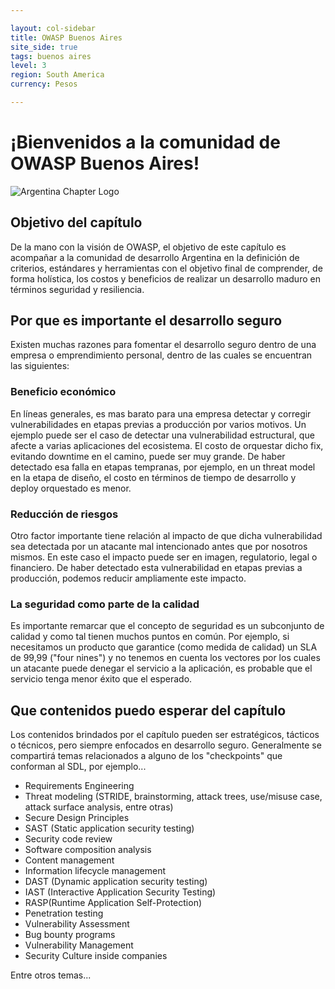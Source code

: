 ```yaml
---

layout: col-sidebar
title: OWASP Buenos Aires
site_side: true
tags: buenos aires
level: 3
region: South America
currency: Pesos

---
```


# ¡Bienvenidos a la comunidad de OWASP Buenos Aires! 

![Argentina Chapter Logo](https://i.imgur.com/KWT2jLl.jpg)

## Objetivo del capítulo

De la mano con la visión de OWASP, el objetivo de este capítulo es acompañar a la comunidad de desarrollo Argentina en la definición de criterios, estándares y herramientas con el objetivo final de comprender, de forma holística, los costos y beneficios de realizar un desarrollo maduro en términos seguridad y resiliencia.

## Por que es importante el desarrollo seguro

Existen muchas razones para fomentar el desarrollo seguro dentro de una empresa o emprendimiento personal, dentro de las cuales se encuentran las siguientes:

###  Beneficio económico

En líneas generales, es mas barato para una empresa detectar y corregir vulnerabilidades en etapas previas a producción por varios motivos. Un ejemplo puede ser el caso de detectar una vulnerabilidad estructural, que afecte a varias aplicaciones del ecosistema. El costo de orquestar dicho fix, evitando downtime en el camino, puede ser muy grande. De haber detectado esa falla en etapas tempranas, por ejemplo, en un threat model en la etapa de diseño, el costo en términos de tiempo de desarrollo y deploy orquestado es menor. 

### Reducción de riesgos

Otro factor importante tiene relación al impacto de que dicha vulnerabilidad sea detectada por un atacante mal intencionado antes que por nosotros mismos. En este caso el impacto puede ser en imagen, regulatorio, legal o financiero. De haber detectado esta vulnerabilidad en etapas previas a producción, podemos reducir ampliamente este impacto. 

### La seguridad como parte de la calidad

Es importante remarcar que el concepto de seguridad es un subconjunto de calidad y como tal tienen muchos puntos en común. Por ejemplo, si necesitamos un producto que garantice (como medida de calidad) un SLA de 99,99 ("four nines") y no tenemos en cuenta los vectores por los cuales un atacante puede denegar el servicio a la aplicación, es probable que el servicio tenga menor éxito que el esperado.

## Que contenidos puedo esperar del capítulo

Los contenidos brindados por el capítulo pueden ser estratégicos, tácticos o técnicos, pero siempre enfocados en desarrollo seguro. Generalmente se compartirá temas relacionados a alguno de los "checkpoints" que conforman al SDL, por ejemplo...


- Requirements Engineering
- Threat modeling (STRIDE, brainstorming, attack trees, use/misuse case, attack surface analysis, entre otras)
- Secure Design Principles
- SAST (Static application security testing)
- Security code review
- Software composition analysis
- Content management
- Information lifecycle management
- DAST (Dynamic application security testing)
- IAST (Interactive Application Security Testing)
- RASP(Runtime Application Self-Protection)
- Penetration testing
- Vulnerability Assessment 
- Bug bounty programs
- Vulnerability Management
- Security Culture inside companies

Entre otros temas...



